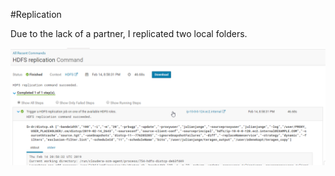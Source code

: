 #Replication

Due to the lack of a partner, I replicated two local folders.

![Folder Replication][logo]

[logo]: 02_replication.png